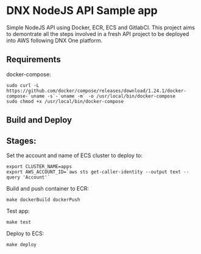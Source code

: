 # DNX NodeJS API Sample app

Simple NodeJS API using Docker, ECR, ECS and GitlabCI.
This project aims to demontrate all the steps involved in a fresh API project to be deployed into AWS following DNX One platform.

## Requirements

docker-compose:
```
sudo curl -L https://github.com/docker/compose/releases/download/1.24.1/docker-compose-`uname -s`-`uname -m` -o /usr/local/bin/docker-compose
sudo chmod +x /usr/local/bin/docker-compose
```

## Build and Deploy

## Stages:

Set the account and name of ECS cluster to deploy to:
```
export CLUSTER_NAME=apps
export AWS_ACCOUNT_ID=`aws sts get-caller-identity --output text --query 'Account'`
```

Build and push container to ECR:
```
make dockerBuild dockerPush
```

Test app:
```
make test
```

Deploy to ECS:
```
make deploy
```